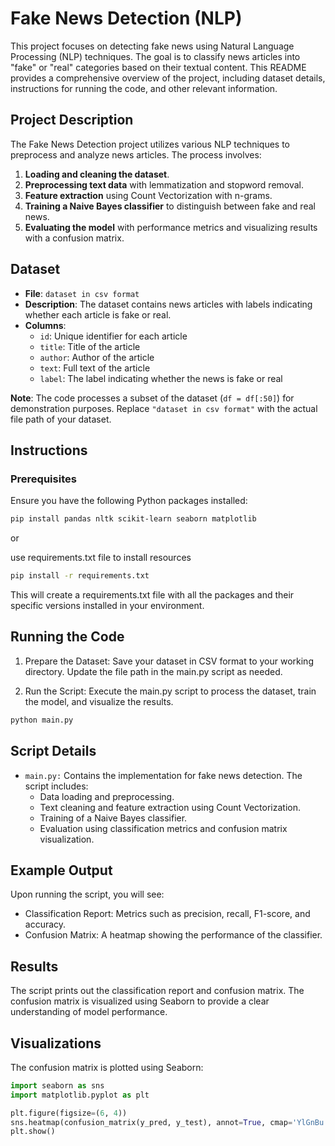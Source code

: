 # Fake News Detection (NLP)

This project focuses on detecting fake news using Natural Language Processing (NLP) techniques. The goal is to classify news articles into "fake" or "real" categories based on their textual content. This README provides a comprehensive overview of the project, including dataset details, instructions for running the code, and other relevant information.

## Project Description

The Fake News Detection project utilizes various NLP techniques to preprocess and analyze news articles. The process involves:
1. **Loading and cleaning the dataset**.
2. **Preprocessing text data** with lemmatization and stopword removal.
3. **Feature extraction** using Count Vectorization with n-grams.
4. **Training a Naive Bayes classifier** to distinguish between fake and real news.
5. **Evaluating the model** with performance metrics and visualizing results with a confusion matrix.

## Dataset

- **File**: `dataset in csv format`
- **Description**: The dataset contains news articles with labels indicating whether each article is fake or real.
- **Columns**:
  - `id`: Unique identifier for each article
  - `title`: Title of the article
  - `author`: Author of the article
  - `text`: Full text of the article
  - `label`: The label indicating whether the news is fake or real

**Note**: The code processes a subset of the dataset (`df = df[:50]`) for demonstration purposes. Replace `"dataset in csv format"` with the actual file path of your dataset.

## Instructions

### Prerequisites

Ensure you have the following Python packages installed:

```bash
pip install pandas nltk scikit-learn seaborn matplotlib
```
or 

use requirements.txt file to install resources
```bash
pip install -r requirements.txt
```
This will create a requirements.txt file with all the packages and their specific versions installed in your environment.

## Running the Code
1. Prepare the Dataset: Save your dataset in CSV format to your working directory. Update the file path in the main.py script as needed.

2. Run the Script: Execute the main.py script to process the dataset, train the model, and visualize the results.

```bash
python main.py
```

## Script Details
- `main.py:` Contains the implementation for fake news detection. The script includes:
    - Data loading and preprocessing.
    - Text cleaning and feature extraction using Count Vectorization.
    - Training of a Naive Bayes classifier.
    - Evaluation using classification metrics and confusion matrix visualization.
 
## Example Output
Upon running the script, you will see:
- Classification Report: Metrics such as precision, recall, F1-score, and accuracy.
- Confusion Matrix: A heatmap showing the performance of the classifier.

## Results
The script prints out the classification report and confusion matrix. The confusion matrix is visualized using Seaborn to provide a clear understanding of model performance.

## Visualizations
The confusion matrix is plotted using Seaborn:

```python
import seaborn as sns
import matplotlib.pyplot as plt

plt.figure(figsize=(6, 4))
sns.heatmap(confusion_matrix(y_pred, y_test), annot=True, cmap='YlGnBu')
plt.show()
```
